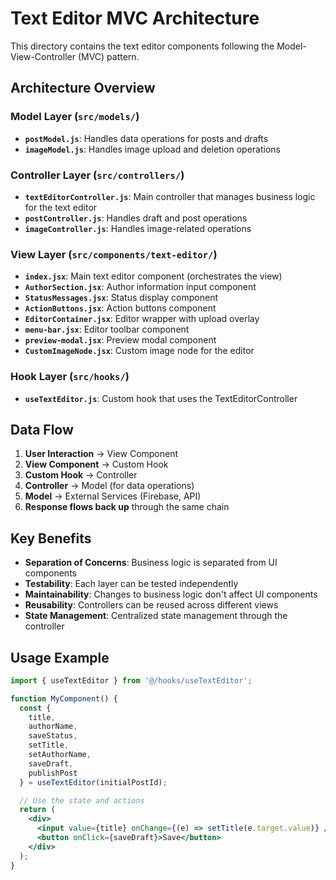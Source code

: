 # Text Editor MVC Architecture

This directory contains the text editor components following the Model-View-Controller (MVC) pattern.

## Architecture Overview

### Model Layer (`src/models/`)
- **`postModel.js`**: Handles data operations for posts and drafts
- **`imageModel.js`**: Handles image upload and deletion operations

### Controller Layer (`src/controllers/`)
- **`textEditorController.js`**: Main controller that manages business logic for the text editor
- **`postController.js`**: Handles draft and post operations
- **`imageController.js`**: Handles image-related operations

### View Layer (`src/components/text-editor/`)
- **`index.jsx`**: Main text editor component (orchestrates the view)
- **`AuthorSection.jsx`**: Author information input component
- **`StatusMessages.jsx`**: Status display component
- **`ActionButtons.jsx`**: Action buttons component
- **`EditorContainer.jsx`**: Editor wrapper with upload overlay
- **`menu-bar.jsx`**: Editor toolbar component
- **`preview-modal.jsx`**: Preview modal component
- **`CustomImageNode.jsx`**: Custom image node for the editor

### Hook Layer (`src/hooks/`)
- **`useTextEditor.js`**: Custom hook that uses the TextEditorController

## Data Flow

1. **User Interaction** → View Component
2. **View Component** → Custom Hook
3. **Custom Hook** → Controller
4. **Controller** → Model (for data operations)
5. **Model** → External Services (Firebase, API)
6. **Response flows back up** through the same chain

## Key Benefits

- **Separation of Concerns**: Business logic is separated from UI components
- **Testability**: Each layer can be tested independently
- **Maintainability**: Changes to business logic don't affect UI components
- **Reusability**: Controllers can be reused across different views
- **State Management**: Centralized state management through the controller

## Usage Example

```jsx
import { useTextEditor } from '@/hooks/useTextEditor';

function MyComponent() {
  const {
    title,
    authorName,
    saveStatus,
    setTitle,
    setAuthorName,
    saveDraft,
    publishPost
  } = useTextEditor(initialPostId);

  // Use the state and actions
  return (
    <div>
      <input value={title} onChange={(e) => setTitle(e.target.value)} />
      <button onClick={saveDraft}>Save</button>
    </div>
  );
}
``` 
